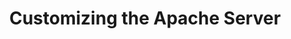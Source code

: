 ---
layout: chapter
title: Customizing the Apache Server
summary: Focussing on the Apacher server, this chapter covers what are the defaults available out of the box with HTML5 Boilerplate, and what are the other features you can turn on.
tag: chapter-5
---